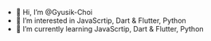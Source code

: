 - 👋 Hi, I’m @Gyusik-Choi
- 👀 I’m interested in JavaScrtip, Dart & Flutter, Python
- 🌱 I’m currently learning JavaScrtip, Dart & Flutter, Python

<!---
Gyusik-Choi/Gyusik-Choi is a ✨ special ✨ repository because its `README.md` (this file) appears on your GitHub profile.
You can click the Preview link to take a look at your changes.
--->
